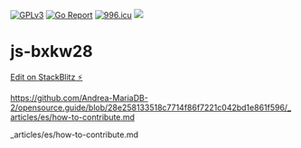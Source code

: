 [![GPLv3](img.shields.io/badge/License-GPLv3-brightgreen.svg)](gnu.org/licenses/gpl-3.0)
[![Go Report](goreportcard.com/badge/github.com/tnpitsecurity/ligolo-ng)](goreportcard.com/report/github.com/tnpitsecurity/ligolo-ng)
[![996.icu](https://img.shields.io/badge/link-996.icu-red.svg)](https://996.icu)
[![](https://data.jsdelivr.com/v1/package/npm/vue/badge)](https://www.jsdelivr.com/package/npm/vue)                 
     
# js-bxkw28




[Edit on StackBlitz ⚡️](https://stackblitz.com/edit/js-bxkw28)


https://github.com/Andrea-MariaDB-2/opensource.guide/blob/28e258133518c7714f86f7221c042bd1e861f596/_articles/es/how-to-contribute.md


_articles/es/how-to-contribute.md
